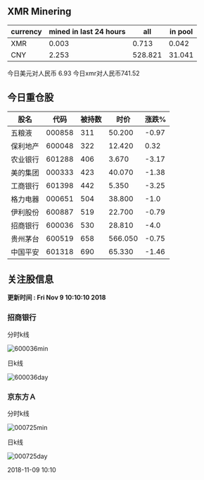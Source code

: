 ## XMR Minering

|currency|mined in last 24 hours|all|in pool|
|---|---|---|---|
|XMR|0.003|0.713|0.042|
|CNY|2.253|528.821|31.041|

今日美元对人民币 6.93	今日xmr对人民币741.52


## 今日重仓股 

|股名|代码|被持数|时价|涨跌%|
|---|---|---|---|---|
|五粮液|000858|311|50.200|-0.97|
|保利地产|600048|322|12.420|0.32|
|农业银行|601288|406|3.670|-3.17|
|美的集团|000333|423|40.070|-1.38|
|工商银行|601398|442|5.350|-3.25|
|格力电器|000651|504|38.800|-1.0|
|伊利股份|600887|519|22.700|-0.79|
|招商银行|600036|530|28.810|-4.0|
|贵州茅台|600519|658|566.050|-0.75|
|中国平安|601318|690|65.330|-1.46|

## 关注股信息
**更新时间 : Fri Nov  9 10:10:10 2018**
### 招商银行 
分时k线

![600036min](http://image.sinajs.cn/newchart/min/n/sh600036.gif)

日k线

![600036day](http://image.sinajs.cn/newchart/daily/n/sh600036.gif)

### 京东方Ａ 
分时k线

![000725min](http://image.sinajs.cn/newchart/min/n/sz000725.gif)

日k线

![000725day](http://image.sinajs.cn/newchart/daily/n/sz000725.gif)

2018-11-09 10:10